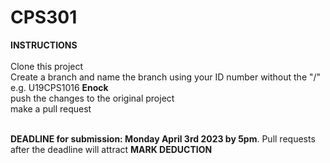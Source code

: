 # CPS301
**INSTRUCTIONS**<br><br>
Clone this project<br>
Create a branch and name the branch using your ID number without the "/" e.g. U19CPS1016 **Enock**<br>
push the changes to the original project<br>
make a pull request<br><br>

**DEADLINE for submission: Monday April 3rd 2023 by 5pm**. Pull requests after the deadline will attract **MARK DEDUCTION**
